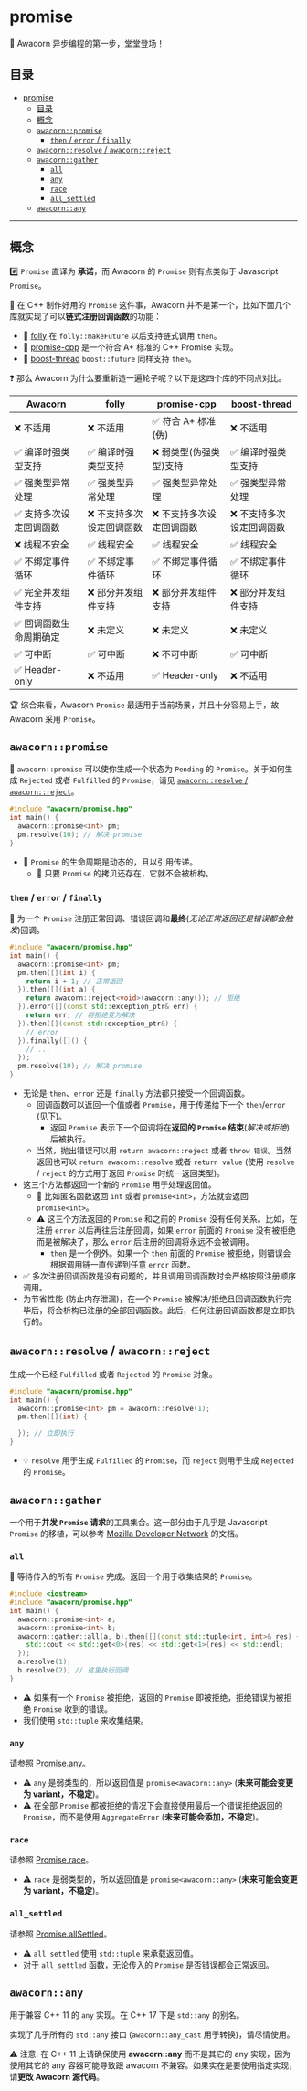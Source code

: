 # promise

:dizzy: Awacorn 异步编程的第一步，堂堂登场！

## 目录

- [promise](#promise)
  - [目录](#目录)
  - [概念](#概念)
  - [`awacorn::promise`](#awacornpromise)
    - [`then` / `error` / `finally`](#then--error--finally)
  - [`awacorn::resolve` / `awacorn::reject`](#awacornresolve--awacornreject)
  - [`awacorn::gather`](#awacorngather)
    - [`all`](#all)
    - [`any`](#any)
    - [`race`](#race)
    - [`all_settled`](#all_settled)
  - [`awacorn::any`](#awacornany)

---

## 概念

:hash: `Promise` 直译为 **承诺**，而 Awacorn 的 `Promise` 则有点类似于 Javascript `Promise`。

:closed_book: 在 C++ 制作好用的 `Promise` 这件事，Awacorn 并不是第一个，比如下面几个库就实现了可以**链式注册回调函数**的功能：

- :diamond_shape_with_a_dot_inside: [folly](https://github.com/facebook/folly) 在 `folly::makeFuture` 以后支持链式调用 `then`。
- :candy: [promise-cpp](https://github.com/xhawk18/promise-cpp) 是一个符合 A+ 标准的 C++ Promise 实现。
- :boot: [boost-thread](https://github.com/boostorg/thread) `boost::future` 同样支持 `then`。

:question: 那么 Awacorn 为什么要重新造一遍轮子呢？以下是这四个库的不同点对比。

| Awacorn                                 | folly                               | promise-cpp                             | boost-thread                        |
| --------------------------------------- | ----------------------------------- | --------------------------------------- | ----------------------------------- |
| :x: 不适用                              | :x: 不适用                          | :white_check_mark: 符合 A+ 标准(~~伪~~) | :x: 不适用                          |
| :white_check_mark: 编译时强类型支持     | :white_check_mark: 编译时强类型支持 | :x: 弱类型(伪强类型)支持                | :white_check_mark: 编译时强类型支持 |
| :white_check_mark: 强类型异常处理       | :white_check_mark: 强类型异常处理   | :white_check_mark: 强类型异常处理       | :white_check_mark: 强类型异常处理   |
| :white_check_mark: 支持多次设定回调函数 | :x: 不支持多次设定回调函数          | :x: 不支持多次设定回调函数              | :x: 不支持多次设定回调函数          |
| :x: 线程不安全                          | :white_check_mark: 线程安全         | :white_check_mark: 线程安全             | :white_check_mark: 线程安全         |
| :white_check_mark: 不绑定事件循环       | :white_check_mark: 不绑定事件循环   | :white_check_mark: 不绑定事件循环       | :white_check_mark: 不绑定事件循环   |
| :white_check_mark: 完全并发组件支持     | :x: 部分并发组件支持                | :x: 部分并发组件支持                    | :x: 部分并发组件支持                |
| :white_check_mark: 回调函数生命周期确定 | :x: 未定义                          | :x: 未定义                              | :x: 未定义                          |
| :white_check_mark: 可中断               | :white_check_mark: 可中断           | :x: 不可中断                            | :white_check_mark: 可中断           |
| :white_check_mark: Header-only          | :x: 不适用                          | :white_check_mark: Header-only          | :x: 不适用                          |

:trophy: 综合来看，Awacorn `Promise` 最适用于当前场景，并且十分容易上手，故 Awacorn 采用 `Promise`。

## `awacorn::promise`

:gem: `awacorn::promise` 可以使你生成一个状态为 `Pending` 的 `Promise`。关于如何生成 `Rejected` 或者 `Fulfilled` 的 `Promise`，请见 [`awacorn::resolve` / `awacorn::reject`](#awacornresolve--awacornreject)。

```cpp
#include "awacorn/promise.hpp"
int main() {
  awacorn::promise<int> pm;
  pm.resolve(10); // 解决 promise
}
```

- :pushpin: `Promise` 的生命周期是动态的，且以引用传递。
  - :beginner: 只要 `Promise` 的拷贝还存在，它就不会被析构。

### `then` / `error` / `finally`

:wrench: 为一个 `Promise` 注册正常回调、错误回调和**最终**(_无论正常返回还是错误都会触发_)回调。

```cpp
#include "awacorn/promise.hpp"
int main() {
  awacorn::promise<int> pm;
  pm.then([](int i) {
    return i + 1; // 正常返回
  }).then([](int a) {
    return awacorn::reject<void>(awacorn::any()); // 拒绝
  }).error([](const std::exception_ptr& err) {
    return err; // 将拒绝变为解决
  }).then([](const std::exception_ptr&) {
    // error
  }).finally([]() {
    // ...
  });
  pm.resolve(10); // 解决 promise
}
```

- 无论是 `then`、`error` 还是 `finally` 方法都只接受一个回调函数。
  - 回调函数可以返回一个值或者 `Promise`，用于传递给下一个 `then`/`error` (见下)。
    - 返回 `Promise` 表示下一个回调将在**返回的 `Promise` 结束**(_解决或拒绝_)后被执行。
  - 当然，抛出错误可以用 `return awacorn::reject` 或者 `throw 错误`。当然返回也可以 `return awacorn::resolve` 或者 `return value` (使用 `resolve` / `reject` 的方式用于返回 `Promise` 时统一返回类型)。
- 这三个方法都返回一个新的 `Promise` 用于处理返回值。
  - :beginner: 比如匿名函数返回 `int` 或者 `promise<int>`，方法就会返回 `promise<int>`。
  - :warning: 这三个方法返回的 `Promise` 和之前的 `Promise` 没有任何关系。比如，在注册 `error` 以后再往后注册回调，如果 `error` 前面的 `Promise` 没有被拒绝而是被解决了，那么 `error` 后注册的回调将永远不会被调用。
    - `then` 是一个例外。如果一个 `then` 前面的 `Promise` 被拒绝，则错误会根据调用链一直传递到任意 `error` 函数。
- :white_check_mark: 多次注册回调函数是没有问题的，并且调用回调函数时会严格按照注册顺序调用。
- 为节省性能 (防止内存泄漏)，在一个 `Promise` 被解决/拒绝且回调函数执行完毕后，将会析构已注册的全部回调函数。此后，任何注册回调函数都是立即执行的。

## `awacorn::resolve` / `awacorn::reject`

生成一个已经 `Fulfilled` 或者 `Rejected` 的 `Promise` 对象。

```cpp
#include "awacorn/promise.hpp"
int main() {
  awacorn::promise<int> pm = awacorn::resolve(1);
  pm.then([](int) {

  }); // 立即执行
}
```

- :bulb: `resolve` 用于生成 `Fulfilled` 的 `Promise`，而 `reject` 则用于生成 `Rejected` 的 `Promise`。

## `awacorn::gather`

一个用于**并发 `Promise` 请求**的工具集合。这一部分由于几乎是 Javascript `Promise` 的移植，可以参考 [Mozilla Developer Network](https://developer.mozilla.org/) 的文档。

### `all`

:truck: 等待传入的所有 `Promise` 完成。返回一个用于收集结果的 `Promise`。

```cpp
#include <iostream>
#include "awacorn/promise.hpp"
int main() {
  awacorn::promise<int> a;
  awacorn::promise<int> b;
  awacorn::gather::all(a, b).then([](const std::tuple<int, int>& res) {
    std::cout << std::get<0>(res) << std::get<1>(res) << std::endl;
  });
  a.resolve(1);
  b.resolve(2); // 这里执行回调
}
```

- :warning: 如果有一个 `Promise` 被拒绝，返回的 `Promise` 即被拒绝，拒绝错误为被拒绝 `Promise` 收到的错误。
- 我们使用 `std::tuple` 来收集结果。

### `any`

请参照 [Promise.any](https://developer.mozilla.org/docs/web/javascript/reference/global_objects/promise/any)。

- :warning: `any` 是弱类型的，所以返回值是 `promise<awacorn::any>` (**未来可能会变更为 variant，不稳定**)。
- :warning: 在全部 `Promise` 都被拒绝的情况下会直接使用最后一个错误拒绝返回的 `Promise`，而不是使用 `AggregateError` (**未来可能会添加，不稳定**)。

### `race`

请参照 [Promise.race](https://developer.mozilla.org/docs/web/javascript/reference/global_objects/promise/race)。

- :warning: `race` 是弱类型的，所以返回值是 `promise<awacorn::any>` (**未来可能会变更为 variant，不稳定**)。

### `all_settled`

请参照 [Promise.allSettled](https://developer.mozilla.org/docs/web/javascript/reference/global_objects/promise/allSettled)。

- :warning: `all_settled` 使用 `std::tuple` 来承载返回值。
- 对于 `all_settled` 函数，无论传入的 `Promise` 是否错误都会正常返回。

## `awacorn::any`

用于兼容 C++ 11 的 `any` 实现。在 C++ 17 下是 `std::any` 的别名。

实现了几乎所有的 `std::any` 接口 (`awacorn::any_cast` 用于转换)，请尽情使用。

:warning: 注意: 在 C++ 11 上请确保使用 **awacorn::any** 而不是其它的 any 实现，因为使用其它的 any 容器可能导致跟 awacorn 不兼容。如果实在是要使用指定实现，请**更改 Awacorn 源代码**。
